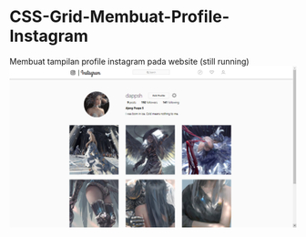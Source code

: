 # CSS-Grid-Membuat-Profile-Instagram
Membuat tampilan profile instagram pada website (still running)
![alt text](https://github.com/dappsh/CSS-Grid-Membuat-Profile-Instagram/blob/master/Instagram-Grid-ScreenShot.png)
